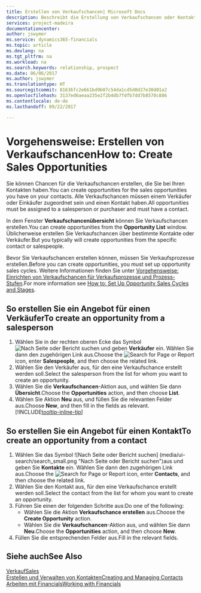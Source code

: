 ```yaml
---
title: Erstellen von Verkaufschancen| Microsoft Docs
description: Beschreibt die Erstellung von Verkaufschancen oder Kontakten in Financials.
services: project-madeira
documentationcenter: 
author: jswymer
ms.service: dynamics365-financials
ms.topic: article
ms.devlang: na
ms.tgt_pltfrm: na
ms.workload: na
ms.search.keywords: relationship, prospect
ms.date: 06/06/2017
ms.author: jswymer
ms.translationtype: HT
ms.sourcegitcommit: 81636fc2e661bd9b07c54da1cd5d0d27e30d01a2
ms.openlocfilehash: 3137ed6aeaa235e2f2b4db7fdfb7dd7b8570c886
ms.contentlocale: de-de
ms.lasthandoff: 09/22/2017

---
```

# <a name="how-to-create-sales-opportunities"></a><span data-ttu-id="3b002-103">Vorgehensweise: Erstellen von Verkaufschancen</span><span class="sxs-lookup"><span data-stu-id="3b002-103">How to: Create Sales Opportunities</span></span>
<span data-ttu-id="3b002-104">Sie können Chancen für die Verkaufschancen erstellen, die Sie bei Ihren Kontakten haben.</span><span class="sxs-lookup"><span data-stu-id="3b002-104">You can create opportunities for the sales opportunities you have on your contacts.</span></span> <span data-ttu-id="3b002-105">Alle Verkaufschancen müssen einem Verkäufer oder Einkäufer zugeordnet sein und einen Kontakt haben.</span><span class="sxs-lookup"><span data-stu-id="3b002-105">All opportunities must be assigned to a salesperson or purchaser and must have a contact.</span></span>

<span data-ttu-id="3b002-106">In dem Fenster **Verkaufschancenübersicht** können Sie Verkaufschancen erstellen.</span><span class="sxs-lookup"><span data-stu-id="3b002-106">You can create opportunities from the **Opportunity List** window.</span></span> <span data-ttu-id="3b002-107">Üblicherweise erstellen Sie Verkaufschancen über bestimmte Kontakte oder Verkäufer.</span><span class="sxs-lookup"><span data-stu-id="3b002-107">But you typically will create opportunities from the specific contact or salespeople.</span></span>

<span data-ttu-id="3b002-108">Bevor Sie Verkaufschancen erstellen können, müssen Sie Verkaufsprozesse erstellen.</span><span class="sxs-lookup"><span data-stu-id="3b002-108">Before you can create opportunities, you must set up opportunity sales cycles.</span></span> <span data-ttu-id="3b002-109">Weitere Informationen finden Sie unter [Vorgehensweise: Einrichten von Verkaufschancen für Verkaufsprozesse und Prozess-Stufen](marketing-how-setup-opportunity-sales-cycles-stages.md).</span><span class="sxs-lookup"><span data-stu-id="3b002-109">For more information see [How to: Set Up Opportunity Sales Cycles and Stages](marketing-how-setup-opportunity-sales-cycles-stages.md).</span></span>

## <a name="to-create-an-opportunity-from-a-salesperson"></a><span data-ttu-id="3b002-110">So erstellen Sie ein Angebot für einen Verkäufer</span><span class="sxs-lookup"><span data-stu-id="3b002-110">To create an opportunity from a salesperson</span></span>
1. <span data-ttu-id="3b002-111">Wählen Sie in der rechten oberen Ecke das Symbol ![Nach Seite oder Bericht suchen](media/ui-search/search_small.png "Nach Seite oder Bericht suchen") und geben **Verkäufer** ein. Wählen Sie dann den zugehörigen Link aus.</span><span class="sxs-lookup"><span data-stu-id="3b002-111">Choose the ![Search for Page or Report](media/ui-search/search_small.png "Search for Page or Report icon") icon, enter **Salespeople**, and then choose the related link.</span></span>
2. <span data-ttu-id="3b002-112">Wählen Sie den Verkäufer aus, für den eine Verkaufschance erstellt werden soll.</span><span class="sxs-lookup"><span data-stu-id="3b002-112">Select the salesperson from the list for whom you want to create an opportunity.</span></span>
3. <span data-ttu-id="3b002-113">Wählen Sie die **Verkaufschancen**-Aktion aus, und wählen Sie dann **Übersicht**.</span><span class="sxs-lookup"><span data-stu-id="3b002-113">Choose the **Opportunities** action, and then choose **List**.</span></span>
4. <span data-ttu-id="3b002-114">Wählen Sie Aktion **Neu** aus, und füllen Sie die relevanten Felder aus.</span><span class="sxs-lookup"><span data-stu-id="3b002-114">Choose **New**, and then fill in the fields as relevant.</span></span> [!INCLUDE[tooltip-inline-tip](includes/tooltip-inline-tip_md.md)]  



## <a name="to-create-an-opportunity-from-a-contact"></a><span data-ttu-id="3b002-115">So erstellen Sie ein Angebot für einen Kontakt</span><span class="sxs-lookup"><span data-stu-id="3b002-115">To create an opportunity from a contact</span></span>
1. <span data-ttu-id="3b002-116">Wählen Sie das Symbol ![Nach Seite oder Bericht suchen] (media/ui-search/search_small.png "Nach Seite oder Bericht suchen")aus und geben Sie **Kontakte** ein. Wählen Sie dann den zugehörigen Link aus.</span><span class="sxs-lookup"><span data-stu-id="3b002-116">Choose the ![Search for Page or Report](media/ui-search/search_small.png "Search for Page or Report icon") icon, enter **Contacts**, and then choose the related link.</span></span>
2. <span data-ttu-id="3b002-117">Wählen Sie den Kontakt aus, für den eine Verkaufschance erstellt werden soll.</span><span class="sxs-lookup"><span data-stu-id="3b002-117">Select the contact from the list for whom you want to create an opportunity.</span></span>
3. <span data-ttu-id="3b002-118">Führen Sie einen der folgenden Schritte aus:</span><span class="sxs-lookup"><span data-stu-id="3b002-118">Do one of the following:</span></span>
   * <span data-ttu-id="3b002-119">Wählen Sie die Aktion **Verkaufschance erstellen** aus.</span><span class="sxs-lookup"><span data-stu-id="3b002-119">Choose the **Create Opportunity** action.</span></span>
   * <span data-ttu-id="3b002-120">Wählen Sie die **Verkaufschancen**-Aktion aus, und wählen Sie dann **Neu**.</span><span class="sxs-lookup"><span data-stu-id="3b002-120">Choose the  **Opportunities** action, and then choose **New**.</span></span>
4. <span data-ttu-id="3b002-121">Füllen Sie die entsprechenden Felder aus.</span><span class="sxs-lookup"><span data-stu-id="3b002-121">Fill in the relevant fields.</span></span>

## <a name="see-also"></a><span data-ttu-id="3b002-122">Siehe auch</span><span class="sxs-lookup"><span data-stu-id="3b002-122">See Also</span></span>
[<span data-ttu-id="3b002-123">Verkauf</span><span class="sxs-lookup"><span data-stu-id="3b002-123">Sales</span></span>](sales-manage-sales.md)  
[<span data-ttu-id="3b002-124">Erstellen und Verwalten von Kontakten</span><span class="sxs-lookup"><span data-stu-id="3b002-124">Creating and Managing Contacts</span></span>](marketing-contacts.md)  
[<span data-ttu-id="3b002-125">Arbeiten mit Financials</span><span class="sxs-lookup"><span data-stu-id="3b002-125">Working with Financials</span></span>](ui-work-product.md)

